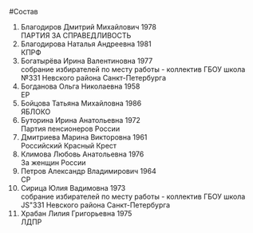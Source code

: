 #Состав
1. Благодиров Дмитрий Михайлович 1978   
    ПАРТИЯ ЗА СПРАВЕДЛИВОСТЬ
2. Благодирова Наталья Андреевна 1981   
    КПРФ
3. Богатырёва Ирина Валентиновна 1977   
    собрание избирателей по месту работы - коллектив ГБОУ школа №331 Невского района Санкт-Петербурга
4. Богданова Ольга Николаевна 1958   
    ЕР
5. Бойцова Татьяна Михайловна 1986   
    ЯБЛОКО
6. Буторина Ирина Анатольевна 1972   
    Партия пенсионеров России
7. Дмитриева Марина Викторовна 1961   
    Российский Красный Крест
8. Климова Любовь Анатольевна 1976   
    За женщин России
9. Петров Александр Владимирович 1964   
    СР
10. Сирица Юлия Вадимовна 1973   
    собрание избирателей по месту работы - коллектив ГБОУ школа JS"331 Невского района Санкт-Петербурга
11. Храбан Лилия Григорьевна 1975   
    ЛДПР
